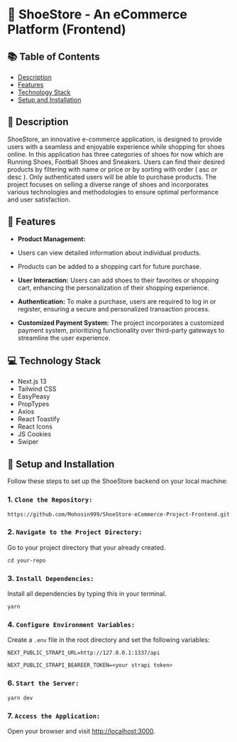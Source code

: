 # 👞 ShoeStore - An eCommerce Platform (Frontend)

## 📚 Table of Contents

- [Description](#-description)
- [Features](#-features)
- [Technology Stack](#-technology-stack)
- [Setup and Installation](#-setup-and-installation)

## 📖 Description

ShoeStore, an innovative e-commerce application, is designed to provide users with a seamless and enjoyable experience while shopping for shoes online. In this application has three categories of shoes for now which are Running Shoes, Football Shoes and Sneakers. Users can find their desired products by filtering with name or price or by sorting with order ( asc or desc ). Only authenticated users will be able to purchase products. The project focuses on selling a diverse range of shoes and incorporates various technologies and methodologies to ensure optimal performance and user satisfaction.

## 🔆 Features

- **Product Management:** 
- Users can view detailed information about individual products.
 - Products can be added to a shopping cart for future purchase.

- **User Interaction:** Users can add shoes to their favorites or shopping cart, enhancing the personalization of their shopping experience.

- **Authentication:** To make a purchase, users are required to log in or register, ensuring a secure and personalized transaction process.

- **Customized Payment System:** The project incorporates a customized payment system, prioritizing functionality over third-party gateways to streamline the user experience.

## 💻 Technology Stack

- Next.js 13
- Tailwind CSS
- EasyPeasy
- PropTypes
- Axios
- React Toastify
- React Icons
- JS Cookies
- Swiper

## 🚀 Setup and Installation

Follow these steps to set up the ShoeStore backend on your local machine:

### 1. `Clone the Repository:`

```
https://github.com/Mohosin999/ShoeStore-eCommerce-Project-Frontend.git
```

### 2. `Navigate to the Project Directory:`

Go to your project directory that your already created.

```
cd your-repo
```

### 3. `Install Dependencies:`

Install all dependencies by typing this in your terminal.

```
yarn
```

### 4. `Configure Environment Variables:`

Create a `.env` file in the root directory and set the following variables:

```
NEXT_PUBLIC_STRAPI_URL=http://127.0.0.1:1337/api

NEXT_PUBLIC_STRAPI_BEAREER_TOKEN=<your strapi token>
```

### 6. `Start the Server:`

```
yarn dev
```

### 7. `Access the Application:`

Open your browser and visit [http://localhost:3000](http://localhost:3000).
